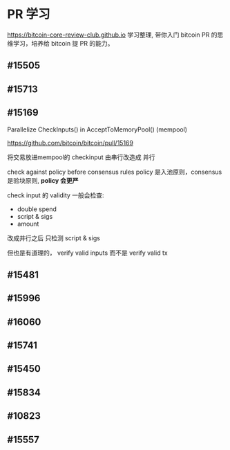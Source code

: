 # PR 学习
https://bitcoin-core-review-club.github.io 学习整理, 带你入门 bitcoin PR 的思维学习，培养给 bitcoin 提 PR 的能力。

## #15505
## #15713

## #15169 

Parallelize CheckInputs() in AcceptToMemoryPool() (mempool)

https://github.com/bitcoin/bitcoin/pull/15169

将交易放进mempool的 checkinput 由串行改造成 并行

check against policy before consensus rules
policy 是入池原则，consensus是验块原则, __policy 会更严__

check input 的 validity
一般会检查:

+ double spend
+ script & sigs
+ amount

改成并行之后 只检测 
script & sigs

但也是有道理的，
verify valid inputs
而不是 verify valid tx

## #15481
## #15996
## #16060
## #15741
## #15450
## #15834
## #10823
## #15557


<!-- 
OPTECH

---
Brainstorming just-in-time routing and free channel rebalancing: sometimes LN nodes receive a routed payment that they reject because their outbound channel for that payment doesn’t currently have a high enough balance to support it. Rene Pickhardt previously proposed Just-In-Time (JIT) routing where the node would attempt to move funds into that channel from one or more of its other channel balances. If successful, the payment could then be routed; otherwise, it would be rejected like normal. Because the routed payment might fail for other reasons and prevent the routing node from earning any fees, any JIT rebalance operations need to be free or they could end up costing the node money in a way that attackers could exploit.

In a new post to the Lightning-Dev mailing list, pseudonymous LN developer ZmnSCPxj describes two situations in which other profit-maximizing nodes might allow free rebalances. The first case is the observation that the next hop in the route will receive its own routing fee paid by the spender if the payment succeeds. ZmnSCPxj describes a method by which the next hop’s node can make their part of the rebalance contingent on receipt of the routing income, ensuring that they either get paid or the rebalance doesn’t happen. This would require additional communication between nodes and so it’s a change that probably needs further discussion in order to be considered for addition to the LN specification.

The second case ZmnSCPxj describes is other nodes along the rebalance path who themselves want to rebalance one or more of their channels in the same direction as the routing node. These nodes can allow free routing in that direction to encourage someone to perform that rebalancing. This second case doesn’t require any changes to the LN specification: nodes can already set their routing fees to zero, allowing any other nodes to attempt JIT routing with free rebalances. The worst case would be that a payment that would’ve failed anyway will take a bit longer to return a failure message to the spender, a delay equal to the amount of time any routing nodes spent attempting to rebalance their channels in order to support the payment.
---

 -->